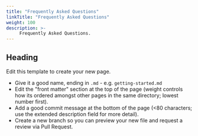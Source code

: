 ```yaml
---
title: "Frequently Asked Questions"
linkTitle: "Frequently Asked Questions"
weight: 100
description: >-
     Frequently Asked Questions.
---
```


## Heading

Edit this template to create your new page.

* Give it a good name, ending in `.md` - e.g. `getting-started.md`
* Edit the "front matter" section at the top of the page (weight controls how its ordered amongst other pages in the same directory; lowest number first).
* Add a good commit message at the bottom of the page (<80 characters; use the extended description field for more detail).
* Create a new branch so you can preview your new file and request a review via Pull Request.

